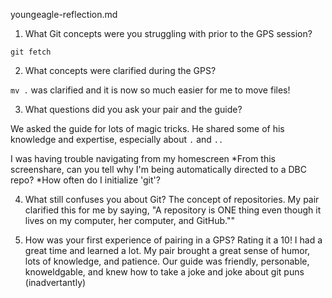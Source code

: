 youngeagle-reflection.md	

1. What Git concepts were you struggling with prior to the GPS session?

```git fetch```

2. What concepts were clarified during the GPS?

```mv .``` was clarified and it is now so much easier for me to move files!

3. What questions did you ask your pair and the guide?

We asked the guide for lots of magic tricks. He shared some of his knowledge and expertise, especially about `.` and `..` 

I was having trouble navigating from my homescreen
*From this screenshare, can you tell why I'm being automatically directed to a DBC repo?
*How often do I initialize 'git'?

4. What still confuses you about Git?
The concept of repositories. My pair clarified this for me by saying, "A repository is ONE thing even though it lives on my computer, her computer, and GitHub.""

5. How was your first experience of pairing in a GPS?
Rating it a 10! I had a great time and learned a lot. My pair brought a great sense of humor, lots of knowledge, and patience. Our guide was friendly, personable, knoweldgable, and knew how to take a joke and joke about git puns (inadvertantly)